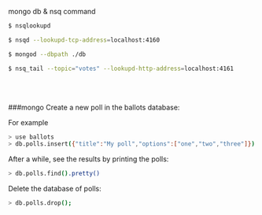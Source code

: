 mongo db & nsq command

```sh
$ nsqlookupd
```
```sh
$ nsqd --lookupd-tcp-address=localhost:4160
```
```sh
$ mongod --dbpath ./db
```
```sh
$ nsq_tail --topic="votes" --lookupd-http-address=localhost:4161
```
<br><br>

###mongo
Create a new poll in the ballots database:

For example

```sh
> use ballots
> db.polls.insert({"title":"My poll","options":["one","two","three"]})
```

After a while, see the results by printing the polls:

```sh
> db.polls.find().pretty()
```

Delete the database of polls:

```sh
> db.polls.drop();
```

